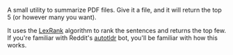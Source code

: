A small utility to summarize PDF files. Give it a file, and it will return the top 5 (or however many you want).

It uses the [LexRank](https://www.cs.cmu.edu/afs/cs/project/jair/pub/volume22/erkan04a-html/erkan04a.html) algorithm to rank the sentences and returns the top few. If you're familiar with Reddit's [autotldr](https://old.reddit.com/r/autotldr/) bot, you'll be familiar with how this works.